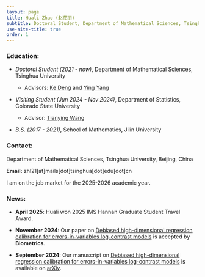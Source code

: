 ```yaml
---
layout: page
title: Huali Zhao (赵花丽)
subtitle: Doctoral Student, Department of Mathematical Sciences, Tsinghua University
use-site-title: true
order: 1
---
```


### Education:
  
   - _Doctoral Student (2021 - now)_, Department of Mathematical Sciences, Tsinghua University   
       - Advisors: [Ke Deng](https://www.stat.tsinghua.edu.cn/en/info/1023/1053.htm) and [Ying Yang](https://www.math.tsinghua.edu.cn/info/1125/1624.htm)

   - _Visiting Student (Jun 2024 - Nov 2024)_, Department of Statistics, Colorado State University
       - Advisor: [Tianying Wang](https://statistics.colostate.edu/person/?id=7007959B876D22076178E19ED6C3873C&sq=t)
  
   - _B.S. (2017 - 2021)_, School of Mathematics, Jilin University

### Contact:
Department of Mathematical Sciences, Tsinghua University, Beijing, China
   
**Email:** zhl21[at]mails[dot]tsinghua[dot]edu[dot]cn

I am on the job market for the 2025-2026 academic year.


### News:

- **April 2025**: Huali won 2025 IMS Hannan Graduate Student Travel Award.

- **November 2024**: Our paper on [Debiased high-dimensional regression calibration for errors-in-variables log-contrast models](https://academic.oup.com/biometrics/article/80/4/ujae153/7925418) is accepted by **Biometrics**.

- **September 2024**: Our manuscript on [Debiased high-dimensional regression calibration for errors-in-variables log-contrast models](https://arxiv.org/abs/2409.07568) is available on [arXiv](https://arxiv.org/abs/2409.07568).

